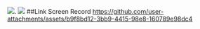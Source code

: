 ![](https://github.com/user-attachments/assets/6dc5200f-9399-457f-931e-7716299f08c2).
![](https://github.com/user-attachments/assets/5180af1f-be41-40e4-8b31-61a3b3a766bb)
##Link Screen Record
https://github.com/user-attachments/assets/b9f8bd12-3bb9-4415-98e8-160789e98dc4

